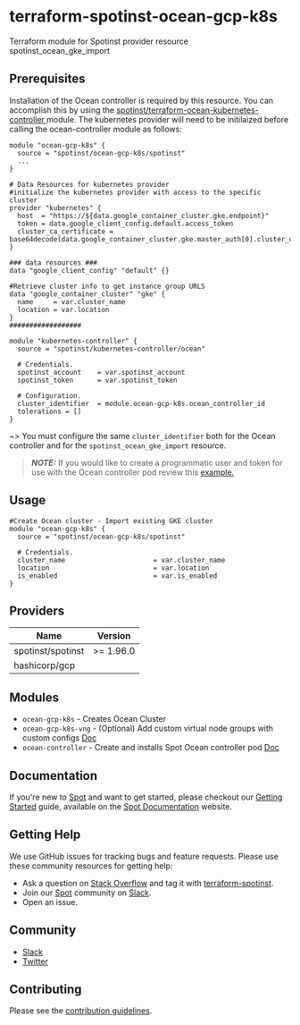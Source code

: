 # terraform-spotinst-ocean-gcp-k8s
Terraform module for Spotinst provider resource spotinst_ocean_gke_import

## Prerequisites

Installation of the Ocean controller is required by this resource. You can accomplish this by using the [spotinst/terraform-ocean-kubernetes-controller ](https://registry.terraform.io/modules/spotinst/kubernetes-controller/ocean) module. The kubernetes provider will need to be initilaized before calling the ocean-controller module as follows:

```hcl
module "ocean-gcp-k8s" {
  source = "spotinst/ocean-gcp-k8s/spotinst"
  ...
}

# Data Resources for kubernetes provider
#initialize the kubernetes provider with access to the specific cluster
provider "kubernetes" {
  host  = "https://${data.google_container_cluster.gke.endpoint}"
  token = data.google_client_config.default.access_token
  cluster_ca_certificate = base64decode(data.google_container_cluster.gke.master_auth[0].cluster_ca_certificate)
}

### data resources ###
data "google_client_config" "default" {}

#Retrieve cluster info to get instance group URLS
data "google_container_cluster" "gke" {
  name     = var.cluster_name
  location = var.location
}
##################

module "kubernetes-controller" {
  source = "spotinst/kubernetes-controller/ocean"

  # Credentials.
  spotinst_account    = var.spotinst_account
  spotinst_token      = var.spotinst_token

  # Configuration.
  cluster_identifier  = module.ocean-gcp-k8s.ocean_controller_id
  tolerations = []
}
```
~> You must configure the same `cluster_identifier` both for the Ocean controller and for the `spotinst_ocean_gke_import` resource.

> **_NOTE:_**  If you would like to create a programmatic user and token for use with the Ocean controller pod review this [example.](/examples/basic_with_programmatic_user)

## Usage

```hcl
#Create Ocean cluster - Import existing GKE cluster
module "ocean-gcp-k8s" {
  source = "spotinst/ocean-gcp-k8s/spotinst"

  # Credentials.
  cluster_name                      = var.cluster_name
  location                          = var.location
  is_enabled                        = var.is_enabled
}
```

## Providers

| Name | Version   |
|------|-----------|
| spotinst/spotinst | >= 1.96.0 |
| hashicorp/gcp |           |

## Modules
* `ocean-gcp-k8s` - Creates Ocean Cluster 
* `ocean-gcp-k8s-vng` - (Optional) Add custom virtual node groups with custom configs [Doc](https://registry.terraform.io/modules/spotinst/ocean-gcp-k8s-vng/spotinst/latest)
* `ocean-controller` - Create and installs Spot Ocean controller pod [Doc](https://registry.terraform.io/modules/spotinst/kubernetes-controller/ocean)


## Documentation

If you're new to [Spot](https://spot.io/) and want to get started, please checkout our [Getting Started](https://docs.spot.io/connect-your-cloud-provider/) guide, available on the [Spot Documentation](https://docs.spot.io/) website.

## Getting Help

We use GitHub issues for tracking bugs and feature requests. Please use these community resources for getting help:

- Ask a question on [Stack Overflow](https://stackoverflow.com/) and tag it with [terraform-spotinst](https://stackoverflow.com/questions/tagged/terraform-spotinst/).
- Join our [Spot](https://spot.io/) community on [Slack](http://slack.spot.io/).
- Open an issue.

## Community

- [Slack](http://slack.spot.io/)
- [Twitter](https://twitter.com/spot_hq/)

## Contributing

Please see the [contribution guidelines](CONTRIBUTING.md).